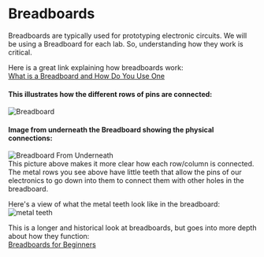 # Breadboards


Breadboards are typically used for prototyping electronic circuits.
We will be using a Breadboard for each lab.  So, understanding how they work is critical. 

Here is a great link explaining how breadboards work:  
[What is a Breadboard and How Do You Use One](https://www.makeuseof.com/tag/what-is-breadboard/)

#### This illustrates how the different rows of pins are connected:  
![Breadboard](https://static1.makeuseofimages.com/wordpress/wp-content/uploads/2018/06/breadboard_annotated_670-1.jpg?q=50&fit=crop&w=1500&dpr=1.5)

#### Image from underneath the Breadboard showing the physical connections:
![Breadboard From Underneath](https://static1.makeuseofimages.com/wordpress/wp-content/uploads/2018/06/breadboard_back_peel_670.jpg?q=50&fit=crop&w=1500&dpr=1.5)  
This picture above makes it more clear how each row/column is connected.  The metal rows you see above have little teeth that allow the pins of our electronics to go down into them to connect them with other holes in the breadboard.

Here's a view of what the metal teeth look like in the breadboard:
![metal teeth](https://cdn-learn.adafruit.com/assets/assets/000/035/421/original/components_ledclip.jpg?1472966647)

This is a longer and historical look at breadboards, but goes into more depth about how they function:  
[Breadboards for Beginners](https://learn.adafruit.com/breadboards-for-beginners/breadboards)
